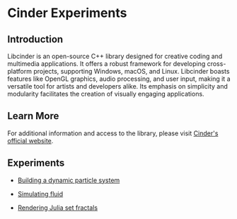 # Cinder Experiments

## Introduction

Libcinder is an open-source C++ library designed for creative coding and multimedia applications. It offers a robust framework for developing cross-platform projects, supporting Windows, macOS, and Linux. Libcinder boasts features like OpenGL graphics, audio processing, and user input, making it a versatile tool for artists and developers alike. Its emphasis on simplicity and modularity facilitates the creation of visually engaging applications.

## Learn More

For additional information and access to the library, please visit [Cinder's official website](https://www.libcinder.org/).

## Experiments
* [Building a dynamic particle system](./cinder-experiments/building_a_dynamic_particle_system/main.md)

* [Simulating fluid](./cinder-experiments/simulating_fluid/main.md)

* [Rendering Julia set fractals](./cinder-experiments/rendering-julia-set-fractal/main.md)
